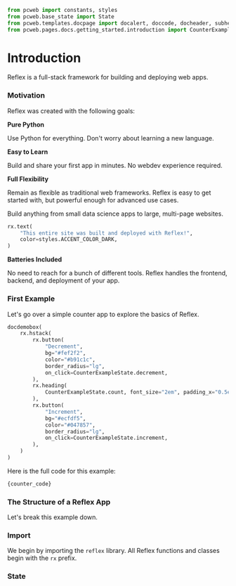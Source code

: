 ```python exec
from pcweb import constants, styles
from pcweb.base_state import State
from pcweb.templates.docpage import docalert, doccode, docheader, subheader, docdemobox
from pcweb.pages.docs.getting_started.introduction import CounterExampleState, counter_code
```

# Introduction

Reflex is a full-stack framework for building and deploying web apps.

### Motivation

Reflex was created with the following goals:

**Pure Python**

Use Python for everything. Don't worry about learning a new language.

**Easy to Learn**

Build and share your first app in minutes. No webdev experience required.

**Full Flexibility**

Remain as flexible as traditional web frameworks.
Reflex is easy to get started with, but powerful enough for advanced use cases.

Build anything from small data science apps to large, multi-page websites.

```python eval
rx.text(
    "This entire site was built and deployed with Reflex!",
    color=styles.ACCENT_COLOR_DARK,
)
```

**Batteries Included**

No need to reach for a bunch of different tools. Reflex handles the frontend, backend, and deployment of your app.

### First Example

Let's go over a simple counter app to explore the basics of Reflex.

```python eval
docdemobox(
    rx.hstack(
        rx.button(
            "Decrement",
            bg="#fef2f2",
            color="#b91c1c",
            border_radius="lg",
            on_click=CounterExampleState.decrement,
        ),
        rx.heading(
            CounterExampleState.count, font_size="2em", padding_x="0.5em"
        ),
        rx.button(
            "Increment",
            bg="#ecfdf5",
            color="#047857",
            border_radius="lg",
            on_click=CounterExampleState.increment,
        ),
    )
)
```

Here is the full code for this example:

```python
{counter_code}
```

### The Structure of a Reflex App

Let's break this example down.

### Import

We begin by importing the `reflex` library. All Reflex functions and classes begin with the `rx` prefix.

### State
